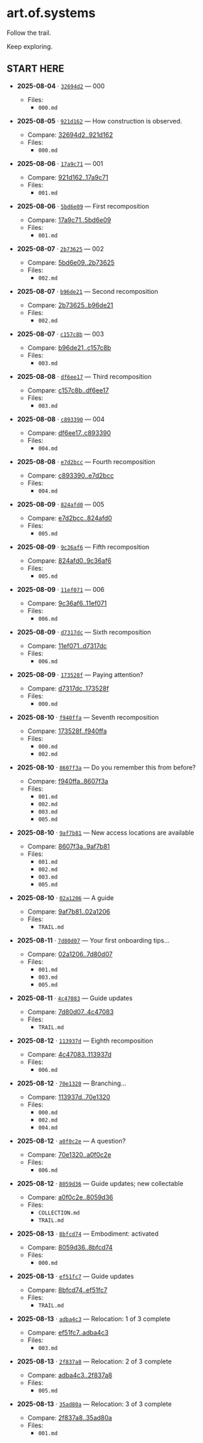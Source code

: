 # art.of.systems

Follow the trail.

Keep exploring.


## **START HERE**

- __2025-08-04__ · [`32694d2`](https://github.com/operatorjen/systems.as.games/commit/32694d244b4a72fdc27eb587eed0d108fcf7e825) — 000
  - Files:
    - `000.md`

- __2025-08-05__ · [`921d162`](https://github.com/operatorjen/systems.as.games/commit/921d162375e6279e0915e42972b15b67bf612077) — How construction is observed.
  - Compare: [32694d2..921d162](https://github.com/operatorjen/systems.as.games/compare/32694d2...921d162375e6279e0915e42972b15b67bf612077)
  - Files:
    - `000.md`

- __2025-08-06__ · [`17a9c71`](https://github.com/operatorjen/systems.as.games/commit/17a9c7192ff37fdd9e7303b0bf100658675bc68a) — 001
  - Compare: [921d162..17a9c71](https://github.com/operatorjen/systems.as.games/compare/921d162...17a9c7192ff37fdd9e7303b0bf100658675bc68a)
  - Files:
    - `001.md`

- __2025-08-06__ · [`5bd6e09`](https://github.com/operatorjen/systems.as.games/commit/5bd6e09713ccdeaaee886a5bac996d874423b905) — First recomposition
  - Compare: [17a9c71..5bd6e09](https://github.com/operatorjen/systems.as.games/compare/17a9c71...5bd6e09713ccdeaaee886a5bac996d874423b905)
  - Files:
    - `001.md`

- __2025-08-07__ · [`2b73625`](https://github.com/operatorjen/systems.as.games/commit/2b73625776e4393fc28301e917e491cddf9f84d1) — 002
  - Compare: [5bd6e09..2b73625](https://github.com/operatorjen/systems.as.games/compare/5bd6e09...2b73625776e4393fc28301e917e491cddf9f84d1)
  - Files:
    - `002.md`

- __2025-08-07__ · [`b96de21`](https://github.com/operatorjen/systems.as.games/commit/b96de216f5f4e9eb9de13c03bf94ec064e71ac56) — Second recomposition
  - Compare: [2b73625..b96de21](https://github.com/operatorjen/systems.as.games/compare/2b73625...b96de216f5f4e9eb9de13c03bf94ec064e71ac56)
  - Files:
    - `002.md`

- __2025-08-07__ · [`c157c8b`](https://github.com/operatorjen/systems.as.games/commit/c157c8bb92a68412dd374be6e91198ac4fe82448) — 003
  - Compare: [b96de21..c157c8b](https://github.com/operatorjen/systems.as.games/compare/b96de21...c157c8bb92a68412dd374be6e91198ac4fe82448)
  - Files:
    - `003.md`

- __2025-08-08__ · [`df6ee17`](https://github.com/operatorjen/systems.as.games/commit/df6ee17cde87cb1fc086d8527aee6bc99c808a4c) — Third recomposition
  - Compare: [c157c8b..df6ee17](https://github.com/operatorjen/systems.as.games/compare/c157c8b...df6ee17cde87cb1fc086d8527aee6bc99c808a4c)
  - Files:
    - `003.md`

- __2025-08-08__ · [`c893390`](https://github.com/operatorjen/systems.as.games/commit/c893390c9ce3af802030d1cfcc99a35e0f3d2192) — 004
  - Compare: [df6ee17..c893390](https://github.com/operatorjen/systems.as.games/compare/df6ee17...c893390c9ce3af802030d1cfcc99a35e0f3d2192)
  - Files:
    - `004.md`

- __2025-08-08__ · [`e7d2bcc`](https://github.com/operatorjen/systems.as.games/commit/e7d2bccc8943811eaf114014a7ad022c0eb12f95) — Fourth recomposition
  - Compare: [c893390..e7d2bcc](https://github.com/operatorjen/systems.as.games/compare/c893390...e7d2bccc8943811eaf114014a7ad022c0eb12f95)
  - Files:
    - `004.md`

- __2025-08-09__ · [`824afd0`](https://github.com/operatorjen/systems.as.games/commit/824afd0a39811da7cac4998e2a218331a8a40d31) — 005
  - Compare: [e7d2bcc..824afd0](https://github.com/operatorjen/systems.as.games/compare/e7d2bcc...824afd0a39811da7cac4998e2a218331a8a40d31)
  - Files:
    - `005.md`

- __2025-08-09__ · [`9c36af6`](https://github.com/operatorjen/systems.as.games/commit/9c36af6b1c0ecd997bb77cfda043434041eebafb) — Fifth recomposition
  - Compare: [824afd0..9c36af6](https://github.com/operatorjen/systems.as.games/compare/824afd0...9c36af6b1c0ecd997bb77cfda043434041eebafb)
  - Files:
    - `005.md`

- __2025-08-09__ · [`11ef071`](https://github.com/operatorjen/systems.as.games/commit/11ef0715dabfc4bb3250ba3b63ba190e84cecbb9) — 006
  - Compare: [9c36af6..11ef071](https://github.com/operatorjen/systems.as.games/compare/9c36af6...11ef0715dabfc4bb3250ba3b63ba190e84cecbb9)
  - Files:
    - `006.md`

- __2025-08-09__ · [`d7317dc`](https://github.com/operatorjen/systems.as.games/commit/d7317dcfba570b2f469356db0e9ee2d5eef2d4cb) — Sixth recomposition
  - Compare: [11ef071..d7317dc](https://github.com/operatorjen/systems.as.games/compare/11ef071...d7317dcfba570b2f469356db0e9ee2d5eef2d4cb)
  - Files:
    - `006.md`

- __2025-08-09__ · [`173528f`](https://github.com/operatorjen/systems.as.games/commit/173528fc6b85fd8dc2aeb2b72c9e0c10f456378e) — Paying attention?
  - Compare: [d7317dc..173528f](https://github.com/operatorjen/systems.as.games/compare/d7317dc...173528fc6b85fd8dc2aeb2b72c9e0c10f456378e)
  - Files:
    - `000.md`

- __2025-08-10__ · [`f940ffa`](https://github.com/operatorjen/systems.as.games/commit/f940ffafc00bc212545c7b78ce70810925c1ced4) — Seventh recomposition
  - Compare: [173528f..f940ffa](https://github.com/operatorjen/systems.as.games/compare/173528f...f940ffafc00bc212545c7b78ce70810925c1ced4)
  - Files:
    - `000.md`
    - `002.md`

- __2025-08-10__ · [`8607f3a`](https://github.com/operatorjen/systems.as.games/commit/8607f3a8d30cce9d72aee2510bf743e10394ea40) — Do you remember this from before?
  - Compare: [f940ffa..8607f3a](https://github.com/operatorjen/systems.as.games/compare/f940ffa...8607f3a8d30cce9d72aee2510bf743e10394ea40)
  - Files:
    - `001.md`
    - `002.md`
    - `003.md`
    - `005.md`

- __2025-08-10__ · [`9af7b81`](https://github.com/operatorjen/systems.as.games/commit/9af7b81fbb10c18f113220dbb44e29fef146f424) — New access locations are available
  - Compare: [8607f3a..9af7b81](https://github.com/operatorjen/systems.as.games/compare/8607f3a...9af7b81fbb10c18f113220dbb44e29fef146f424)
  - Files:
    - `001.md`
    - `002.md`
    - `003.md`
    - `005.md`

- __2025-08-10__ · [`02a1206`](https://github.com/operatorjen/systems.as.games/commit/02a12066ec0efb41730f96c8f37e6e1ce77c6df2) — A guide
  - Compare: [9af7b81..02a1206](https://github.com/operatorjen/systems.as.games/compare/9af7b81...02a12066ec0efb41730f96c8f37e6e1ce77c6df2)
  - Files:
    - `TRAIL.md`

- __2025-08-11__ · [`7d80d07`](https://github.com/operatorjen/systems.as.games/commit/7d80d0782d241b19ebe1b82241453ea329d5ab5f) — Your first onboarding tips...
  - Compare: [02a1206..7d80d07](https://github.com/operatorjen/systems.as.games/compare/02a1206...7d80d0782d241b19ebe1b82241453ea329d5ab5f)
  - Files:
    - `001.md`
    - `003.md`
    - `005.md`

- __2025-08-11__ · [`4c47083`](https://github.com/operatorjen/systems.as.games/commit/4c4708372038782496d69237c3a7f39a70a80ccf) — Guide updates
  - Compare: [7d80d07..4c47083](https://github.com/operatorjen/systems.as.games/compare/7d80d07...4c4708372038782496d69237c3a7f39a70a80ccf)
  - Files:
    - `TRAIL.md`

- __2025-08-12__ · [`113937d`](https://github.com/operatorjen/systems.as.games/commit/113937d2c320ee64c8895f00040823ee6b58e9b9) — Eighth recomposition
  - Compare: [4c47083..113937d](https://github.com/operatorjen/systems.as.games/compare/4c47083...113937d2c320ee64c8895f00040823ee6b58e9b9)
  - Files:
    - `006.md`

- __2025-08-12__ · [`70e1320`](https://github.com/operatorjen/systems.as.games/commit/70e13205794fc20112213cffabb1b01f763cba2d) — Branching...
  - Compare: [113937d..70e1320](https://github.com/operatorjen/systems.as.games/compare/113937d...70e13205794fc20112213cffabb1b01f763cba2d)
  - Files:
    - `000.md`
    - `002.md`
    - `004.md`

- __2025-08-12__ · [`a0f0c2e`](https://github.com/operatorjen/systems.as.games/commit/a0f0c2eb57c4a940b63a6474fdf5099ac91e4f31) — A question?
  - Compare: [70e1320..a0f0c2e](https://github.com/operatorjen/systems.as.games/compare/70e1320...a0f0c2eb57c4a940b63a6474fdf5099ac91e4f31)
  - Files:
    - `006.md`

- __2025-08-12__ · [`8059d36`](https://github.com/operatorjen/systems.as.games/commit/8059d3610a604a7b36d04b4b147f065683bf6376) — Guide updates; new collectable
  - Compare: [a0f0c2e..8059d36](https://github.com/operatorjen/systems.as.games/compare/a0f0c2e...8059d3610a604a7b36d04b4b147f065683bf6376)
  - Files:
    - `COLLECTION.md`
    - `TRAIL.md`

- __2025-08-13__ · [`8bfcd74`](https://github.com/operatorjen/systems.as.games/commit/8bfcd745c6f1d6a1717c8aa4e71da088168ff8ed) — Embodiment: activated
  - Compare: [8059d36..8bfcd74](https://github.com/operatorjen/systems.as.games/compare/8059d36...8bfcd745c6f1d6a1717c8aa4e71da088168ff8ed)
  - Files:
    - `000.md`

- __2025-08-13__ · [`ef51fc7`](https://github.com/operatorjen/systems.as.games/commit/ef51fc79b50ddc615dd70969f57d9755fe9e7fb2) — Guide updates
  - Compare: [8bfcd74..ef51fc7](https://github.com/operatorjen/systems.as.games/compare/8bfcd74...ef51fc79b50ddc615dd70969f57d9755fe9e7fb2)
  - Files:
    - `TRAIL.md`

- __2025-08-13__ · [`adba4c3`](https://github.com/operatorjen/systems.as.games/commit/adba4c3bd0d70a7689e871742d72eda5634a756f) — Relocation: 1 of 3 complete
  - Compare: [ef51fc7..adba4c3](https://github.com/operatorjen/systems.as.games/compare/ef51fc7...adba4c3bd0d70a7689e871742d72eda5634a756f)
  - Files:
    - `003.md`

- __2025-08-13__ · [`2f837a8`](https://github.com/operatorjen/systems.as.games/commit/2f837a83bd51df113de6c43ee1623c7e5e7adfd9) — Relocation: 2 of 3 complete
  - Compare: [adba4c3..2f837a8](https://github.com/operatorjen/systems.as.games/compare/adba4c3...2f837a83bd51df113de6c43ee1623c7e5e7adfd9)
  - Files:
    - `005.md`

- __2025-08-13__ · [`35ad80a`](https://github.com/operatorjen/systems.as.games/commit/35ad80ab2121c087121e2c705d6771bcd0da1581) — Relocation: 3 of 3 complete
  - Compare: [2f837a8..35ad80a](https://github.com/operatorjen/systems.as.games/compare/2f837a8...35ad80ab2121c087121e2c705d6771bcd0da1581)
  - Files:
    - `001.md`

